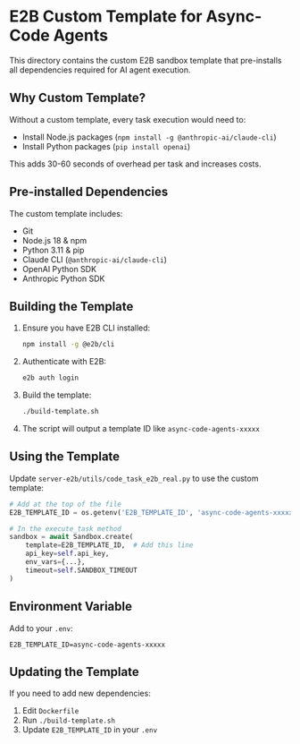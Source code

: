 # E2B Custom Template for Async-Code Agents

This directory contains the custom E2B sandbox template that pre-installs all dependencies required for AI agent execution.

## Why Custom Template?

Without a custom template, every task execution would need to:
- Install Node.js packages (`npm install -g @anthropic-ai/claude-cli`)
- Install Python packages (`pip install openai`)

This adds 30-60 seconds of overhead per task and increases costs.

## Pre-installed Dependencies

The custom template includes:
- Git
- Node.js 18 & npm
- Python 3.11 & pip
- Claude CLI (`@anthropic-ai/claude-cli`)
- OpenAI Python SDK
- Anthropic Python SDK

## Building the Template

1. Ensure you have E2B CLI installed:
   ```bash
   npm install -g @e2b/cli
   ```

2. Authenticate with E2B:
   ```bash
   e2b auth login
   ```

3. Build the template:
   ```bash
   ./build-template.sh
   ```

4. The script will output a template ID like `async-code-agents-xxxxx`

## Using the Template

Update `server-e2b/utils/code_task_e2b_real.py` to use the custom template:

```python
# Add at the top of the file
E2B_TEMPLATE_ID = os.getenv('E2B_TEMPLATE_ID', 'async-code-agents-xxxxx')

# In the execute_task method
sandbox = await Sandbox.create(
    template=E2B_TEMPLATE_ID,  # Add this line
    api_key=self.api_key,
    env_vars={...},
    timeout=self.SANDBOX_TIMEOUT
)
```

## Environment Variable

Add to your `.env`:
```
E2B_TEMPLATE_ID=async-code-agents-xxxxx
```

## Updating the Template

If you need to add new dependencies:

1. Edit `Dockerfile`
2. Run `./build-template.sh`
3. Update `E2B_TEMPLATE_ID` in your `.env`